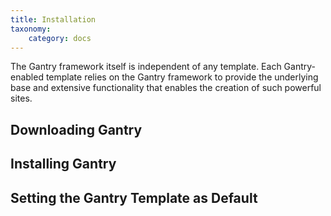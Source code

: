 ```yaml
---
title: Installation
taxonomy:
    category: docs
---
```


The Gantry framework itself is independent of any template. Each Gantry-enabled template relies on the Gantry framework to provide the underlying base and extensive functionality that enables the creation of such powerful sites.

Downloading Gantry
------------------


Installing Gantry
-----------------


Setting the Gantry Template as Default
--------------------------------------


